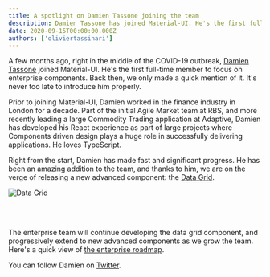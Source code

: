 ```yaml
---
title: A spotlight on Damien Tassone joining the team
description: Damien Tassone has joined Material-UI. He's the first full-time member to focus on enterprise components.
date: 2020-09-15T00:00:00.000Z
authors: ['oliviertassinari']
---
```


A few months ago, right in the middle of the COVID-19 outbreak, [Damien Tassone](https://twitter.com/madKakoO) joined Material-UI. He's the first full-time member to focus on enterprise components. Back then, we only made a quick mention of it. It's never too late to introduce him properly.

Prior to joining Material-UI, Damien worked in the finance industry in London for a decade. Part of the initial Agile Market team at RBS, and more recently leading a large Commodity Trading application at Adaptive, Damien has developed his React experience as part of large projects where Components driven design plays a huge role in successfully delivering applications. He loves TypeScript.

Right from the start, Damien has made fast and significant progress. He has been an amazing addition to the team, and thanks to him, we are on the verge of releasing a new advanced component: the [Data Grid](https://material-ui.com/components/data-grid).

<img src="/static/blog/spotlight-damien-tassone/data-grid.png" style="margin-bottom: 3rem;" alt="Data Grid" />

The enterprise team will continue developing the data grid component, and progressively extend to new advanced components as we grow the team. Here's a quick view of [the enterprise roadmap](https://github.com/mui-org/material-ui-x/projects/1).

You can follow Damien on [Twitter](https://twitter.com/madKakoO).
